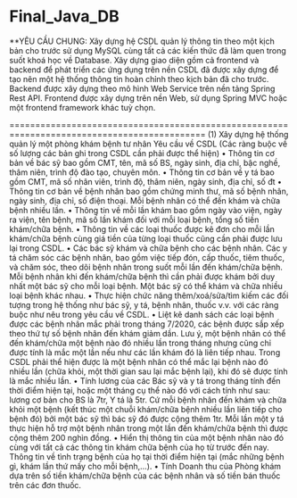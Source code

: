# Final_Java_DB

**YÊU CẦU CHUNG: 
Xây dựng hệ CSDL quản lý thông tin theo một kịch bản cho trước sử dụng MySQL cùng tất cả các kiến thức đã làm quen trong suốt khoá học về Database.
Xây dựng giao diện gồm cả frontend và backend để phát triển các ứng dụng trên nền CSDL đã được xây dựng để tạo nên một hệ thống thông tin hoàn chỉnh theo kịch bản đã cho trước. Backend được xây dựng theo mô hình Web Service trên nền tảng Spring Rest API. Frontend được xây dựng trên nền Web, sử dụng Spring MVC hoặc một frontend framework khác tuỳ chọn.

============================================================================================
(1) Xây dựng hệ thống quản lý một phòng khám bệnh tư nhân
Yêu cầu về CSDL (Các ràng buộc về số lượng các bản ghi trong CSDL cần phải được thể hiện)
• Thông tin cơ bản về bác sỹ bao gồm CMT, tên, mã số BS, ngày sinh, địa chỉ, bậc nghề, thâm niên, trình độ đào tạo, chuyên môn. 
• Thông tin cơ bản về y tá bao gồm CMT, mã số nhân viên, trình độ, thâm niên, ngày sinh, địa chỉ, số đt
• Thông tin cơ bản về bệnh nhân bao gồm chứng minh thư, mã số bệnh nhân, ngày sinh, địa chỉ, số điện thoại. Mỗi bệnh nhân có thể đến khám và chữa bệnh nhiều lần. 
• Thông tin về mỗi lần khám bao gồm ngày vào viện, ngày ra viện, tên bệnh, mã số lần khám đối với mỗi loại bệnh, tổng số tiền khám/chữa bệnh. 
• Thông tin về các loại thuốc được kê đơn cho mỗi lần khám/chữa bệnh cùng giá tiền của từng loại thuốc cũng cần phải được lưu lại trong CSDL.
• Các bác sỹ khám và chữa bệnh cho các bệnh nhân. Các y tá chăm sóc các bệnh nhân, bao gồm việc tiếp đón, cấp thuốc, tiêm thuốc, và chăm sóc, theo dõi bệnh nhân trong suốt mỗi lần đến khám/chữa bệnh. Mỗi bệnh nhân khi đến khám/chữa bệnh thì cần phải được khám bởi duy nhất một bác sỹ cho mỗi loại bệnh. Một bác sỹ có thể khám và chữa nhiều loại bệnh khác nhau.
• Thực hiện chức năng thêm/xoá/sửa/tìm kiếm các đối tượng trong hệ thống như bác sỹ, y tá, bệnh nhân, thuốc v.v. với các ràng buộc như nêu trong yêu cầu về CSDL.
• Liệt kê danh sách các loại bệnh được các bệnh nhân mắc phải trong tháng 7/2020, các bệnh được sắp xếp theo thứ tự số bệnh nhân đến khám giảm dần. Lưu ý, một bệnh nhân có thể đến khám/chữa một bệnh nào đó nhiều lần trong tháng nhưng cũng chỉ được tính là mắc một lần nếu như các lần khám đó là liên tiếp nhau. Trong CSDL phải thể hiện được là một bệnh nhân có thể mắc lại bệnh nào đó nhiều lần (chữa khỏi, một thời gian sau lại mắc bệnh lại), khi đó sẽ được tính là mắc nhiều lần.
• Tính lương của các Bác sỹ và y tá trong tháng tính đến thời điểm hiện tại, hoặc một tháng cụ thể nào đó với cách tính như sau: lương cơ bản cho BS là 7tr, Y tá là 5tr. Cứ mỗi bệnh nhân đến khám và chữa khỏi một bệnh (kết thúc một chuỗi khám/chữa bệnh nhiều lần liên tiếp cho bệnh đó) bởi một bác sỹ thì bác sỹ đó được cộng thêm 1tr. Mỗi lần một y tá thực hiện hỗ trợ một bệnh nhân trong một lần đến khám/chữa bệnh thì được cộng thêm 200 nghìn đồng.
• Hiển thị thông tin của một bệnh nhân nào đó cùng với tất cả các thông tin khám chữa bệnh của họ từ trước đến nay. Thông tin về tình trạng bệnh của họ tại thời điểm hiện tại (mắc những bệnh gì, khám lần thứ mấy cho mỗi bệnh,…).
• Tính Doanh thu của Phòng khám dựa trên số tiền khám/chữa bệnh của các bệnh nhân và số tiền bán thuốc trên các đơn thuốc.

